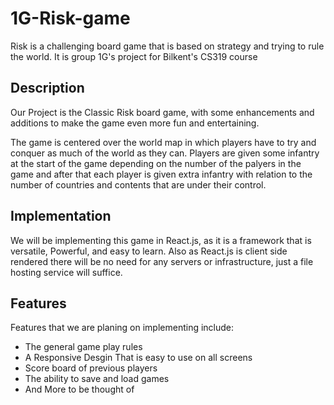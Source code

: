 # 1G-Risk-game
Risk is a challenging board game that is based on strategy and trying to rule the world. It is group 1G's project for Bilkent's CS319 course

## Description
Our Project is the Classic Risk board game, with some enhancements and additions to make the game even more fun and entertaining. 

The game is centered over the world map in which players have to try and conquer as much of the world as they can. Players are given some infantry at the start of the game depending on the number of the palyers in the game and after that each player is given extra infantry with relation to the number of countries and contents that are under their control.

## Implementation
We will be implementing this game in React.js, as it is a framework that is versatile, Powerful, and easy to learn. Also as React.js is client side rendered there will be no need for any servers or infrastructure, just a file hosting service will suffice.

## Features
Features that we are planing on implementing include:
- The general game play rules
- A Responsive Desgin That is easy to use on all screens
- Score board of previous players
- The ability to save and load games
- And More to be thought of

